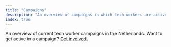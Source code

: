 ```yaml
---
title: "Campaigns"
description: "An overview of campaigns in which tech workers are active"
index: true
---
```


An overview of current tech worker campaigns in the Netherlands. Want to get active in a campaign? [Get involved.](/join)
